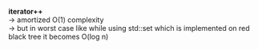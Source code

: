 **iterator++**\
-> amortized O(1) complexity\
-> but in worst case like while using std::set which is implemented on red black tree it becomes O(log n)
